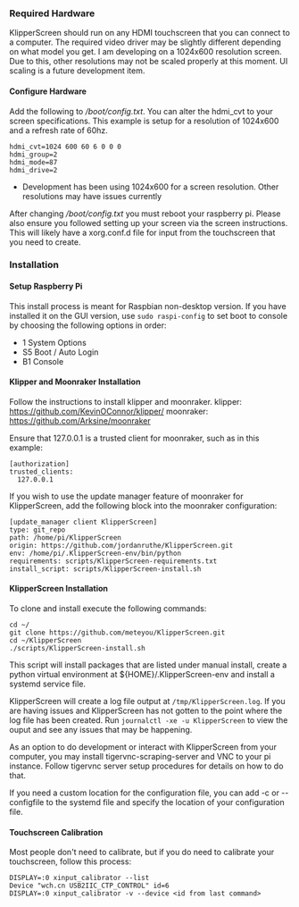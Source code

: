 ### Required Hardware
KlipperScreen should run on any HDMI touchscreen that you can connect to a computer. The required video driver may
be slightly different depending on what model you get. I am developing on a 1024x600 resolution screen. Due to this,
other resolutions may not be scaled properly at this moment. UI scaling is a future development item.

#### Configure Hardware

Add the following to _/boot/config.txt_. You can alter the hdmi_cvt to your screen specifications. This example is setup
for a resolution of 1024x600 and a refresh rate of 60hz.
```
hdmi_cvt=1024 600 60 6 0 0 0
hdmi_group=2
hdmi_mode=87
hdmi_drive=2
```
* Development has been using 1024x600 for a screen resolution. Other resolutions may have issues currently

After changing _/boot/config.txt_ you must reboot your raspberry pi. Please also ensure you followed setting up your screen via the screen instructions. This will likely have a xorg.conf.d file for input from the touchscreen that you need to create.

### Installation

#### Setup Raspberry Pi
This install process is meant for Raspbian non-desktop version. If you have installed it on the GUI version, use
`sudo raspi-config` to set boot to console by choosing the following options in order:
* 1 System Options
* S5 Boot / Auto Login
* B1 Console

#### Klipper and Moonraker Installation

Follow the instructions to install klipper and moonraker.
klipper: https://github.com/KevinOConnor/klipper/
moonraker: https://github.com/Arksine/moonraker

Ensure that 127.0.0.1 is a trusted client for moonraker, such as in this example:
```
[authorization]
trusted_clients:
  127.0.0.1
```

If you wish to use the update manager feature of moonraker for KlipperScreen, add the following block into the moonraker
configuration:
```
[update_manager client KlipperScreen]
type: git_repo
path: /home/pi/KlipperScreen
origin: https://github.com/jordanruthe/KlipperScreen.git
env: /home/pi/.KlipperScreen-env/bin/python
requirements: scripts/KlipperScreen-requirements.txt
install_script: scripts/KlipperScreen-install.sh
```

#### KlipperScreen Installation
To clone and install execute the following commands:
```
cd ~/
git clone https://github.com/meteyou/KlipperScreen.git
cd ~/KlipperScreen
./scripts/KlipperScreen-install.sh
```

This script will install packages that are listed under manual install, create a python virtual environment at
${HOME}/.KlipperScreen-env and install a systemd service file.

KlipperScreen will create a log file output at `/tmp/KlipperScreen.log`. If you are having issues and KlipperScreen has
not gotten to the point where the log file has been created. Run `journalctl -xe -u KlipperScreen` to view the ouput and
see any issues that may be happening.

As an option to do development or interact with KlipperScreen from your computer, you may install tigervnc-scraping-server and VNC to your pi instance. Follow tigervnc server setup procedures for details on how to do that.

If you need a custom location for the configuration file, you can add -c or --configfile to the systemd file and specify
the location of your configuration file.

#### Touchscreen Calibration
Most people don't need to calibrate, but if you do need to calibrate your touchscreen, follow this process:

```
DISPLAY=:0 xinput_calibrator --list
Device "wch.cn USB2IIC_CTP_CONTROL" id=6
DISPLAY=:0 xinput_calibrator -v --device <id from last command>
```
